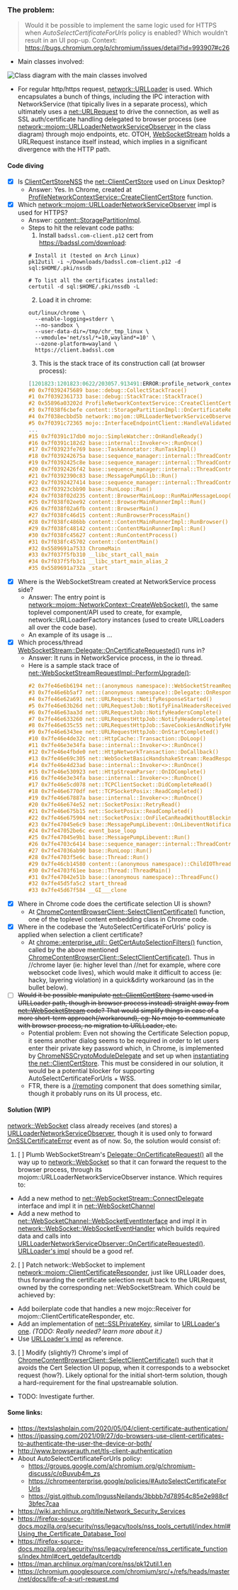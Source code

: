### The problem:

> Would it be possible to implement the same logic used for HTTPS when _AutoSelectCertificateForUrls_ policy is enabled? Which wouldn’t result in an UI pop-up.
> Context: https://bugs.chromium.org/p/chromium/issues/detail?id=993907#c26

- Main classes involved:

![Class diagram with the main classes involved](https://github.com/nickdiego/chromium-docs/raw/main/wss-client-certs/chromium-wss-vs-https-client-cert-classes.png)

- For regular http/https request, [network::URLLoader]() is used. Which encapsulates a bunch of things, including the IPC interaction with NetworkService (that tipically lives in a separate process), which ultimately uses a [net::URLRequest](https://source.chromium.org/chromium/chromium/src/+/main:net/url_request/url_request.h;l=85;drc=256182eb99a7e9de19375dc250df8b3d79e0bda8) to drive the connection, as well as SSL auth/certificate handling delegated to browser process (see [network::mojom::URLLoaderNetworkServiceObserver](https://source.chromium.org/chromium/chromium/src/+/main:services/network/public/mojom/url_loader_network_service_observer.mojom;l=83;drc=169c6cc102b39295a5bfe2f2a176b42b1c2fe2c4) in the class diagram) through mojo endpoints, etc. OTOH, [WebSocketStream]() holds a URLRequest instance itself instead, which implies in a significant divergence with the HTTP path.

#### Code diving

- [x] Is [ClientCertStoreNSS](https://source.chromium.org/chromium/chromium/src/+/main:net/ssl/client_cert_store_nss.h;l=23;drc=70b0ee470bd53a63da6c4194579e8c2865db2b79) the [net::ClientCertStore](https://source.chromium.org/chromium/chromium/src/+/main:net/ssl/client_cert_store.h;l=21;drc=70b0ee470bd53a63da6c4194579e8c2865db2b79) used on Linux Desktop?
  - Answer: Yes. In Chrome, created at [ProfileNetworkContextService::CreateClientCertStore](https://source.chromium.org/chromium/chromium/src/+/main:chrome/browser/net/profile_network_context_service.cc;l=622-625;drc=169c6cc102b39295a5bfe2f2a176b42b1c2fe2c4) function.
- [x] Which [network::mojom::URLLoaderNetworkServiceObserver]() impl is used for HTTPS?
  - Answer: [content::StoragePartitionImpl](https://source.chromium.org/chromium/chromium/src/+/main:content/browser/storage_partition_impl.cc;l=1853;drc=70b0ee470bd53a63da6c4194579e8c2865db2b79).
  - Steps to hit the relevant code paths:
    1. Install `badssl.com-client.p12` cert from https://badssl.com/download:
    ```sh=bash
    # Install it (tested on Arch Linux)
    pk12util -i ~/Downloads/badssl.com-client.p12 -d sql:$HOME/.pki/nssdb

    # To list all the certificates installed:
    certutil -d sql:$HOME/.pki/nssdb -L
    ```
    2. Load it in chrome:
    ```sh=bash
    out/linux/chrome \
      --enable-logging=stderr \
      --no-sandbox \
      --user-data-dir=/tmp/chr_tmp_linux \
      --vmodule='net/ssl/*=10,wayland*=10' \
      --ozone-platform=wayland \
      https://client.badssl.com
    ```
    3. This is the stack trace of its construction call (at browser process):
    ```c++
    [1201823:1201823:0622/203057.913491:ERROR:profile_network_context_service.cc(619)] ### Creating ClientCertStoreNSS instance.
    #0 0x7f0392475689 base::debug::CollectStackTrace()
    #1 0x7f0392361733 base::debug::StackTrace::StackTrace()
    #2 0x55896a03202d ProfileNetworkContextService::CreateClientCertStore()
    #3 0x7f038f6cbefe content::StoragePartitionImpl::OnCertificateRequested()
    #4 0x7f038ecbbd5b network::mojom::URLLoaderNetworkServiceObserverStubDispatch::Accept()
    #5 0x7f0391c72365 mojo::InterfaceEndpointClient::HandleValidatedMessage()
    ...
    #15 0x7f0391c17db0 mojo::SimpleWatcher::OnHandleReady()
    #16 0x7f0391c182d2 base::internal::Invoker<>::RunOnce()
    #17 0x7f03923fe769 base::TaskAnnotator::RunTaskImpl()
    #18 0x7f039242675a base::sequence_manager::internal::ThreadControllerWithMessagePumpImpl::DoWorkImpl()
    #19 0x7f0392425c8e base::sequence_manager::internal::ThreadControllerWithMessagePumpImpl::DoWork()
    #20 0x7f0392426f42 base::sequence_manager::internal::ThreadControllerWithMessagePumpImpl::DoWork()
    #21 0x7f0392390c83 base::MessagePumpGlib::Run()
    #22 0x7f0392427414 base::sequence_manager::internal::ThreadControllerWithMessagePumpImpl::Run()
    #23 0x7f03923cbb90 base::RunLoop::Run()
    #24 0x7f038f02d235 content::BrowserMainLoop::RunMainMessageLoop()
    #25 0x7f038f02ee92 content::BrowserMainRunnerImpl::Run()
    #26 0x7f038f02a6fb content::BrowserMain()
    #27 0x7f038fc46d15 content::RunBrowserProcessMain()
    #28 0x7f038fc486bb content::ContentMainRunnerImpl::RunBrowser()
    #29 0x7f038fc48142 content::ContentMainRunnerImpl::Run()
    #30 0x7f038fc45627 content::RunContentProcess()
    #31 0x7f038fc45702 content::ContentMain()
    #32 0x5589691a7533 ChromeMain
    #33 0x7f037f5fb310 __libc_start_call_main
    #34 0x7f037f5fb3c1 __libc_start_main_alias_2
    #35 0x5589691a732a _start

    ```
- [x] Where is the WebSocketStream created at NetworkService process side?
  - Answer: The entry point is [network::mojom::NetworkContext::CreateWebSocket()](https://source.chromium.org/chromium/chromium/src/+/main:services/network/public/mojom/network_context.mojom;l=1250;drc=da2ec58f64a4986e99d1799b711dade577a2a5f0), the same toplevel component/API used to create, for example, network::URLLoaderFactory instances (used to create URLLoaders all over the code base).
  - An example of its usage is ...
- [x] Which process/thread [WebSocketStream::Delegate::OnCertificateRequested()](https://source.chromium.org/chromium/chromium/src/+/main:net/websockets/websocket_stream.cc;l=426;drc=0e45c020c43b1a9f6d2870ff7f92b30a2f03a458) runs in?
  - Answer: It runs in NetworkService process, in the io thread.
  - Here is a sample stack trace of [net::WebSocketStreamRequestImpl::PerformUpgrade()]():
      ```c++
      #2 0x7fe46e6b6194 net::(anonymous namespace)::WebSocketStreamRequestImpl::PerformUpgrade()
      #3 0x7fe46e6b5af7 net::(anonymous namespace)::Delegate::OnResponseStarted()
      #4 0x7fe46e62a691 net::URLRequest::NotifyResponseStarted()
      #5 0x7fe46e63b26d net::URLRequestJob::NotifyFinalHeadersReceived()
      #6 0x7fe46e63aa3d net::URLRequestJob::NotifyHeadersComplete()
      #7 0x7fe46e633260 net::URLRequestHttpJob::NotifyHeadersComplete()
      #8 0x7fe46e635c55 net::URLRequestHttpJob::SaveCookiesAndNotifyHeadersComplete()
      #9 0x7fe46e6343ee net::URLRequestHttpJob::OnStartCompleted()
      #10 0x7fe46e4de32c net::HttpCache::Transaction::DoLoop()
      #11 0x7fe46e3e34fa base::internal::Invoker<>::RunOnce()
      #12 0x7fe46e4fbde0 net::HttpNetworkTransaction::DoCallback()
      #13 0x7fe46e69c305 net::WebSocketBasicHandshakeStream::ReadResponseHeadersCallback()
      #14 0x7fe46e4d23ad base::internal::Invoker<>::RunOnce()
      #15 0x7fe46e530923 net::HttpStreamParser::OnIOComplete()
      #16 0x7fe46e3e34fa base::internal::Invoker<>::RunOnce()
      #17 0x7fe46e5cd078 net::TCPClientSocket::DidCompleteRead()
      #18 0x7fe46e6770df net::TCPSocketPosix::ReadCompleted()
      #19 0x7fe46e67887a base::internal::Invoker<>::RunOnce()
      #20 0x7fe46e674e52 net::SocketPosix::RetryRead()
      #21 0x7fe46e675b15 net::SocketPosix::ReadCompleted()
      #22 0x7fe46e675904 net::SocketPosix::OnFileCanReadWithoutBlocking()
      #23 0x7fe47045e6c9 base::MessagePumpLibevent::OnLibeventNotification()
      #24 0x7fe47052be6c event_base_loop
      #25 0x7fe47045e9b1 base::MessagePumpLibevent::Run()
      #26 0x7fe4703c6414 base::sequence_manager::internal::ThreadControllerWithMessagePumpImpl::Run()
      #27 0x7fe47036ab90 base::RunLoop::Run()
      #28 0x7fe4703f5e6c base::Thread::Run()
      #29 0x7fe46cb14580 content::(anonymous namespace)::ChildIOThread::Run()
      #30 0x7fe4703f61ee base::Thread::ThreadMain()
      #31 0x7fe47042e51b base::(anonymous namespace)::ThreadFunc()
      #32 0x7fe45d5fa5c2 start_thread
      #33 0x7fe45d67f584 __GI___clone
      ```
- [x] Where in Chrome code does the certificate selection UI is shown?
  - At [ChromeContentBrowserClient::SelectClientCertificate()](https://source.chromium.org/chromium/chromium/src/+/main:chrome/browser/chrome_content_browser_client.cc;l=3192;drc=da2ec58f64a4986e99d1799b711dade577a2a5f0) function, one of the toplevel content embedding class in Chrome code.
- [x] Where in the codebase the 'AutoSelectCertificateForUrls' policy is applied when selection a client certificate?
  - At [chrome::enterprise_util:: GetCertAutoSelectionFilters()](https://source.chromium.org/chromium/chromium/src/+/main:chrome/browser/enterprise/util/managed_browser_utils.cc;l=63;drc=da2ec58f64a4986e99d1799b711dade577a2a5f0) function, called by the above mentioned [ChromeContentBrowserClient::SelectClientCertificate()](https://source.chromium.org/chromium/chromium/src/+/main:chrome/browser/chrome_content_browser_client.cc;l=3192;drc=da2ec58f64a4986e99d1799b711dade577a2a5f0). Thus in //chrome layer (ie: higher level than //net for example, where core websocket code lives), which would make it difficult to access (ie: hacky, layering violation) in a quick&dirty workaround (as in the bullet below).
- [ ] ~~Would it be possible manipulate [net::ClientCertStore]() (same used in URLLoader path, though in browser process instead) straight away from [net::WebSocketStream]() code? That would simplify things in case of a more short-term approach(/workaround), eg: No mojo to communicate with browser process, no migration to URLLoader, etc.~~
  - Potential problem: Even not showing the Certificate Selection popup, it seems another dialog seems to be required in order to let users enter their private key password which, in Chrome, is implemented by [ChromeNSSCryptoModuleDelegate](https://source.chromium.org/chromium/chromium/src/+/main:chrome/browser/ui/crypto_module_delegate_nss.cc;l=73;drc=da2ec58f64a4986e99d1799b711dade577a2a5f0) and set up when [instantiating the net::ClientCertStore](https://source.chromium.org/chromium/chromium/src/+/main:chrome/browser/net/profile_network_context_service.cc;l=622-625;drc=169c6cc102b39295a5bfe2f2a176b42b1c2fe2c4). This must be considered in our solution, it would be a potential blocker for supporting AutoSelectCertificateForUrls + WSS.
  - FTR, there is a [//remoting](https://source.chromium.org/chromium/chromium/src/+/main:remoting/host/token_validator_base.cc;l=205-236;drc=da2ec58f64a4986e99d1799b711dade577a2a5f0) component that does something similar, though it probably runs on its UI process, etc.

#### Solution (WIP)

[network::WebSocket](https://source.chromium.org/chromium/chromium/src/+/main:services/network/websocket.h;drc=da2ec58f64a4986e99d1799b711dade577a2a5f0) class already receives (and stores) a [URLLoaderNetworkServiceObserver](), though it is used only to forward [OnSSLCertificateError](https://source.chromium.org/chromium/chromium/src/+/main:services/network/websocket.cc;l=359-378;drc=da2ec58f64a4986e99d1799b711dade577a2a5f0) event as of now. So, the solution would consist of:

1. [ ] Plumb WebSocketStream's [Delegate::OnCertificateRequest()](https://source.chromium.org/chromium/chromium/src/+/main:net/websockets/websocket_stream.cc;l=426;drc=da2ec58f64a4986e99d1799b711dade577a2a5f0) all the way up to [network::WebSocket](https://source.chromium.org/chromium/chromium/src/+/main:services/network/websocket.h;l=54;drc=da2ec58f64a4986e99d1799b711dade577a2a5f0) so that it can forward the request to the browser process, through its mojom::URLLoaderNetworkServiceObserver instance. Which requires to:
  - Add a new method to [net::WebSocketStream::ConnectDelegate](https://source.chromium.org/chromium/chromium/src/+/main:net/websockets/websocket_stream.h;l=91;drc=da2ec58f64a4986e99d1799b711dade577a2a5f0) interface and impl it in [net::WebSocketChannel](https://source.chromium.org/chromium/chromium/src/+/main:net/websockets/websocket_channel.h;l=51;drc=da2ec58f64a4986e99d1799b711dade577a2a5f0)
  - Add a new method to [net::WebSocketChannel::WebSocketEventInterface](https://source.chromium.org/chromium/chromium/src/+/main:net/websockets/websocket_event_interface.h;l=35;drc=da2ec58f64a4986e99d1799b711dade577a2a5f0) and impl it in [network::WebSocket::WebSocketEventHandler](https://source.chromium.org/chromium/chromium/src/+/main:services/network/websocket.cc;l=132;drc=da2ec58f64a4986e99d1799b711dade577a2a5f0) which builds required data and calls into [URLLoaderNetworkServiceObserver::OnCertificateRequested()](https://source.chromium.org/chromium/chromium/src/+/main:services/network/public/mojom/url_loader_network_service_observer.mojom;l=104-107;drc=da2ec58f64a4986e99d1799b711dade577a2a5f0). [URLLoader's impl](https://source.chromium.org/chromium/chromium/src/+/main:services/network/url_loader.cc;l=1489-1505;drc=da2ec58f64a4986e99d1799b711dade577a2a5f0) should be a good ref.

2. [ ] Patch network::WebSocket to implement [network::mojom::ClientCertificateResponder](https://source.chromium.org/chromium/chromium/src/+/main:services/network/public/mojom/url_loader_network_service_observer.mojom;l=30;drc=da2ec58f64a4986e99d1799b711dade577a2a5f0), just like URLLoader does, thus forwarding the certificate selection result back to the URLRequest, owned by the corresponding net::WebSocketStream. Which could be achieved by:
  - Add boilerplate code that handles a new mojo::Receiver for mojom::ClientCertificateResponder, etc.
  - Add an implementation of [net::SSLPrivateKey](https://source.chromium.org/chromium/chromium/src/+/main:net/ssl/ssl_private_key.h;drc=da2ec58f64a4986e99d1799b711dade577a2a5f0;l=29), similar to [URLLoader's one](https://source.chromium.org/chromium/chromium/src/+/main:services/network/url_loader.cc;l=217;drc=da2ec58f64a4986e99d1799b711dade577a2a5f0A). _(TODO: Really needed? learn more about it.)_
  - Use [URLLoader's impl](https://source.chromium.org/chromium/chromium/src/+/main:services/network/url_loader.cc;l=2036-2046;drc=da2ec58f64a4986e99d1799b711dade577a2a5f0) as reference.

3. [ ] Modify (slightly?) Chrome's impl of [ChromeContentBrowserClient::SelectClientCertificate()](https://source.chromium.org/chromium/chromium/src/+/main:chrome/browser/chrome_content_browser_client.cc;l=3192;drc=da2ec58f64a4986e99d1799b711dade577a2a5f0) such that it avoids the Cert Selection UI popup, when it corresponds to a websocket request (how?). Likely optional for the initial short-term solution, though a hard-requirement for the final upstreamable solution.
  - TODO: Investigate further.

#### Some links:

- https://textslashplain.com/2020/05/04/client-certificate-authentication/
- https://jpassing.com/2021/09/27/do-browsers-use-client-certificates-to-authenticate-the-user-the-device-or-both/
- http://www.browserauth.net/tls-client-authentication
- About AutoSelectCertificateForUrls policy:
  - https://groups.google.com/a/chromium.org/g/chromium-discuss/c/oBuvub4m_zs
  - https://chromeenterprise.google/policies/#AutoSelectCertificateForUrls
  - https://gist.github.com/IngussNeilands/3bbbb7d78954c85e2e988cf3bfec7caa
- https://wiki.archlinux.org/title/Network_Security_Services
- https://firefox-source-docs.mozilla.org/security/nss/legacy/tools/nss_tools_certutil/index.html#Using_the_Certificate_Database_Tool
- https://firefox-source-docs.mozilla.org/security/nss/legacy/reference/nss_certificate_functions/index.html#cert_getdefaultcertdb
- https://man.archlinux.org/man/core/nss/pk12util.1.en
- https://chromium.googlesource.com/chromium/src/+/refs/heads/master/net/docs/life-of-a-url-request.md

